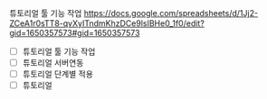 튜토리얼 툴 기능 작업
https://docs.google.com/spreadsheets/d/1Jj2-ZCeA1r0sTT8-qvXyITndmKhzDCe9lsIBHe0_1f0/edit?gid=1650357573#gid=1650357573



- [ ] 튜토리얼 툴 기능 작업
- [ ] 튜토리얼 서버연동
- [ ] 튜토리얼 단계별 적용
- [ ] 튜토리얼 